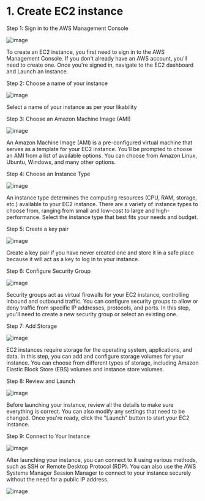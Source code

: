 # 1. Create EC2 instance

Step 1: Sign in to the AWS Management Console

![image](https://github.com/anand40090/Jfrog-Jenkins-Intigration/assets/32446706/2e8be038-b80f-4b6a-a74c-0669ffa9f1cf)


To create an EC2 instance, you first need to sign in to the AWS Management Console. 
If you don't already have an AWS account, you'll need to create one. Once you're signed in, navigate to the EC2 dashboard and Launch an instance.

Step 2: Choose a name of your instance

![image](https://github.com/anand40090/Jfrog-Jenkins-Intigration/assets/32446706/70841fbf-a5e8-482b-b050-2133f4a9edf4)

Select a name of your instance as per your likability

Step 3: Choose an Amazon Machine Image (AMI)

![image](https://github.com/anand40090/Jfrog-Jenkins-Intigration/assets/32446706/dc08dd8a-41f4-4f25-9f5c-26d6810b976e)

An Amazon Machine Image (AMI) is a pre-configured virtual machine that serves as a template for your EC2 instance. 
You'll be prompted to choose an AMI from a list of available options. You can choose from Amazon Linux, Ubuntu, Windows, and many other options.

Step 4: Choose an Instance Type

![image](https://github.com/anand40090/Jfrog-Jenkins-Intigration/assets/32446706/185baee5-307b-4a3b-a989-d26f2d58907f)

An instance type determines the computing resources (CPU, RAM, storage, etc.) available to your EC2 instance. 
There are a variety of instance types to choose from, ranging from small and low-cost to large and high-performance. 
Select the instance type that best fits your needs and budget.

Step 5: Create a key pair

![image](https://github.com/anand40090/Jfrog-Jenkins-Intigration/assets/32446706/64e819ab-7b82-46ba-9569-6b9f1d491986)

Create a key pair if you have never created one and store it in a safe place because it will act as a key to log in to your instance.

Step 6: Configure Security Group

![image](https://github.com/anand40090/Jfrog-Jenkins-Intigration/assets/32446706/5f03ea75-3fc6-40fc-a1cf-011334d4a95d)

Security groups act as virtual firewalls for your EC2 instance, controlling inbound and outbound traffic. 
You can configure security groups to allow or deny traffic from specific IP addresses, protocols, and ports. 
In this step, you'll need to create a new security group or select an existing one.

Step 7: Add Storage

![image](https://github.com/anand40090/Jfrog-Jenkins-Intigration/assets/32446706/5bbf6bca-6bbc-4443-a6e6-45937dc38f26)

EC2 instances require storage for the operating system, applications, and data. 
In this step, you can add and configure storage volumes for your instance. 
You can choose from different types of storage, including Amazon Elastic Block Store (EBS) volumes and instance store volumes.

Step 8: Review and Launch

![image](https://github.com/anand40090/Jfrog-Jenkins-Intigration/assets/32446706/940531d8-8dd5-4b77-b6c5-2301f48e8cfb)

Before launching your instance, review all the details to make sure everything is correct. 
You can also modify any settings that need to be changed. Once you're ready, click the "Launch" button to start your EC2 instance.

Step 9: Connect to Your Instance

![image](https://github.com/anand40090/Jfrog-Jenkins-Intigration/assets/32446706/9ea55df4-f66a-4478-837e-033632a3c4f4)

After launching your instance, you can connect to it using various methods, such as SSH or Remote Desktop Protocol (RDP). 
You can also use the AWS Systems Manager Session Manager to connect to your instance securely without the need for a public IP address.

![image](https://github.com/anand40090/Jfrog-Jenkins-Intigration/assets/32446706/8866e733-fe83-4850-a3d6-9e624ead0016)

